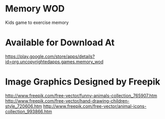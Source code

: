 # Memory WOD
Kids game to exercise memory

# Available for Download At
https://play.google.com/store/apps/details?id=org.uncopyrightedapps.games.memory_wod

# Image Graphics Designed by Freepik
http://www.freepik.com/free-vector/funny-animals-collection_765907.htm
http://www.freepik.com/free-vector/hand-drawing-children-style_720606.htm
http://www.freepik.com/free-vector/animal-icons-collection_993866.htm